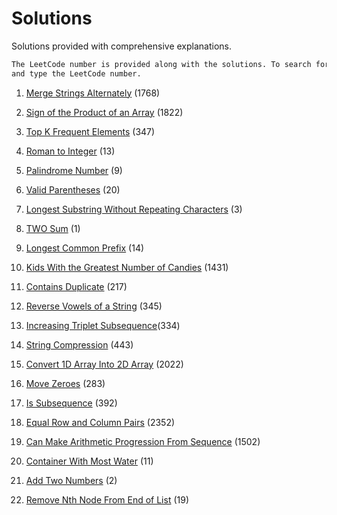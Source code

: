 # Solutions

Solutions provided with comprehensive explanations. 

```diff
The LeetCode number is provided along with the solutions. To search for the required solution, press CTRL+F
and type the LeetCode number.
```
1. [Merge Strings Alternately](https://leetcode.com/problems/merge-strings-alternately/solutions/3582309/topic) (1768)

2. [Sign of the Product of an Array](https://leetcode.com/problems/sign-of-the-product-of-an-array/solutions/3582026/topic/) (1822)

3. [Top K Frequent Elements](https://leetcode.com/problems/top-k-frequent-elements/solutions/3581953/topic/) (347)

4. [Roman to Integer](https://leetcode.com/problems/roman-to-integer/solutions/3581913/topic/) (13)

5. [Palindrome Number](https://leetcode.com/problems/palindrome-number/solutions/3581854/topic/) (9)

6. [Valid Parentheses](https://leetcode.com/problems/valid-parentheses/solutions/3581654/topic/) (20)

7. [Longest Substring Without Repeating Characters](https://leetcode.com/problems/longest-substring-without-repeating-characters/solutions/3580991/topic/) (3)

8. [TWO Sum](https://leetcode.com/problems/two-sum/solutions/3580957/1-two-sum/) (1)

9. [Longest Common Prefix](https://leetcode.com/problems/longest-common-prefix/solutions/3581784/topic/) (14)

10. [Kids With the Greatest Number of Candies](https://leetcode.com/problems/kids-with-the-greatest-number-of-candies/solutions/3586175/topic/) (1431)

11. [Contains Duplicate](https://leetcode.com/problems/contains-duplicate/solutions/3586203/topic/) (217)

12. [Reverse Vowels of a String](https://leetcode.com/problems/reverse-vowels-of-a-string/solutions/3587221/python/) (345)

13. [Increasing Triplet Subsequence](https://leetcode.com/problems/increasing-triplet-subsequence/solutions/3593331/python/)(334)

14. [String Compression](https://leetcode.com/problems/string-compression/solutions/3608823/python/) (443)

15. [ Convert 1D Array Into 2D Array](https://leetcode.com/problems/convert-1d-array-into-2d-array/solutions/3628887/python/) (2022)

16. [Move Zeroes](https://leetcode.com/problems/move-zeroes/solutions/3629460/python/) (283)

17. [Is Subsequence](https://leetcode.com/problems/is-subsequence/solutions/3629520/python/) (392)

18. [Equal Row and Column Pairs](https://leetcode.com/problems/equal-row-and-column-pairs/solutions/3632471/python/) (2352)

19. [ Can Make Arithmetic Progression From Sequence](https://leetcode.com/problems/can-make-arithmetic-progression-from-sequence/solutions/3632631/python/) (1502)

20. [Container With Most Water](https://leetcode.com/problems/container-with-most-water/solutions/3633372/python/) (11)

21. [Add Two Numbers](https://leetcode.com/problems/add-two-numbers/solutions/3637462/easy-solution-in-c/) (2)

22. [Remove Nth Node From End of List](https://leetcode.com/problems/remove-nth-node-from-end-of-list/solutions/3645329/solution-in-c-with-explanation/) (19)
<!--
23. [Prefix](https) (xssss)

24. [Sum](https) (xssss)

25. [Prefix](https) (xssss)

26. [Sum](https) (xssss)

27. [Prefix](https) (xssss)

28. [Sum](https) (xssss)

29. [Prefix](https) (xssss)


-->
